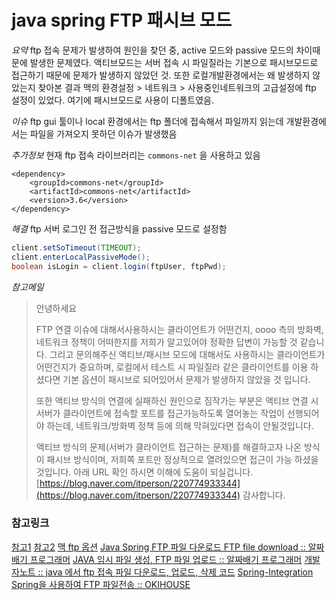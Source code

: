 # java spring FTP 패시브 모드

*요약*
ftp 접속 문제가 발생하여 원인을 찾던 중, active 모드와 passive 모드의 차이때문에 발생한 문제였다.
액티브모드는 서버 접속 시 
파일질라는 기본으로 패시브모드로 접근하기 때문에 문제가 발생하지 않았던 것.
또한 로컬개발환경에서는 왜 발생하지 않았는지 찾아본 결과 맥의 환경설정 > 네트워크 > 사용중인네트워크의 고급설정에 ftp 설정이 있었다.
여기에 패시브모드로 사용이 디폴트였음.

*이슈*
ftp gui 툴이나 local 환경에서는 ftp 폴더에 접속해서 파일까지 읽는데 개발환경에서는 파일을 가져오지 못하던 이슈가 발생했음

*추가정보*
현재 ftp 접속 라이브러리는 `commons-net` 을 사용하고 있음
```
<dependency>
    <groupId>commons-net</groupId>
    <artifactId>commons-net</artifactId>
    <version>3.6</version>
</dependency>
```

*해결*
ftp 서버 로그인 전 접근방식을 passive 모드로 설정함
```java
client.setSoTimeout(TIMEOUT);
client.enterLocalPassiveMode();
boolean isLogin = client.login(ftpUser, ftpPwd);
```

*참고메일*
> 안녕하세요
> 
> FTP 연결 이슈에 대해서사용하시는 클라이언트가 어떤건지, oooo 측의 방화벽, 네트워크 정책이 어떠한지를 저희가 알고있어야 정확한 답변이 가능할 것 같습니다.
> 그리고 문의해주신 액티브/패시브 모드에 대해서도 사용하시는 클라이언트가 어떤건지가 중요하며,
> 로컬에서 테스트 시 파일질라 같은 클라이언트를 이용 하셨다면 기본 옵션이 패시브로 되어있어서 문제가 발생하지 않았을 것 입니다.
> 
> 또한 액티브 방식의 연결에 실패하신 원인으로 짐작가는 부분은
> 액티브 연결 시서버가 클라이언트에 접속할 포트를 접근가능하도록 열어놓는 작업이 선행되어야 하는데,
> 네트워크/방화벽 정책 등에 의해 막혀있다면 접속이 안될것입니다.
> 
> 액티브 방식의 문제(서버가 클라이언트 접근하는 문제)를 해결하고자 나온 방식이 패시브 방식이며,
> 저희쪽 포트만 정상적으로 열려있으면 접근이 가능 하셨을 것입니다.
> 아래 URL 확인 하시면 이해에 도움이 되실겁니다.
> [https://blog.naver.com/itperson/220774933344](https://blog.naver.com/itperson/220774933344)
> 감사합니다.

### 참고링크
[참고1](https://extrememanual.net/3504)
[참고2](https://extrememanual.net/3504)
[맥 ftp 옵션](https://discussions.apple.com/thread/2203238)
[Java Spring FTP 파일 다운로드 FTP file download :: 알짜배기 프로그래머](https://aljjabaegi.tistory.com/376)
[JAVA 임시 파일 생성, FTP 파일 업로드 :: 알짜배기 프로그래머](https://aljjabaegi.tistory.com/366)
[개발자노트 :: java 에서 ftp 접속 파일 다운로드, 업로드, 삭제 코드](https://jinmanp.tistory.com/entry/java-%EC%97%90%EC%84%9C-ftp-%EC%A0%91%EC%86%8D-%ED%8C%8C%EC%9D%BC-%EB%8B%A4%EC%9A%B4%EB%A1%9C%EB%93%9C-%EC%97%85%EB%A1%9C%EB%93%9C-%EC%82%AD%EC%A0%9C-%EC%BD%94%EB%93%9C)
[Spring-Integration Spring을 사용하여 FTP 파일전송 :: OKIHOUSE](https://okihouse.tistory.com/entry/SpringIntegration-Spring%EC%9D%84-%EC%82%AC%EC%9A%A9%ED%95%98%EC%97%AC-FTP-%ED%8C%8C%EC%9D%BC%EC%A0%84%EC%86%A1)
